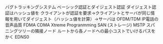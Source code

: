 バグトラッキングシステム
ベーシック認証とダイジェスト認証
	ダイジェスト認証はハッシュ値を
		クライアントが認証を要求→クライアントとサーバが同じ情報を用いてダイジェスト（ハッシュ値を計算）→サーバは
OFDM/TDM
IP電話の音声品質
FDMA CDMA
Xtreme Progranmming
SAN (ストレージ)
MSTP
スパニングツリーの隣接ノード
	ルートから各ノードへの最小コストでいけるパスをかく
EDNS0